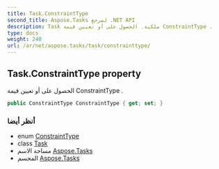 ```yaml
---
title: Task.ConstraintType
second_title: Aspose.Tasks لمرجع .NET API
description: Task ملكية. الحصول على أو تعيين قيمة ConstraintType .
type: docs
weight: 240
url: /ar/net/aspose.tasks/task/constrainttype/
---
```

## Task.ConstraintType property

الحصول على أو تعيين قيمة ConstraintType .

```csharp
public ConstraintType ConstraintType { get; set; }
```

### أنظر أيضا

* enum [ConstraintType](../../constrainttype/)
* class [Task](../)
* مساحة الاسم [Aspose.Tasks](../../task/)
* المجسم [Aspose.Tasks](../../../)


